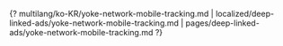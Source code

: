 {? multilang/ko-KR/yoke-network-mobile-tracking.md | localized/deep-linked-ads/yoke-network-mobile-tracking.md | pages/deep-linked-ads/yoke-network-mobile-tracking.md ?}
